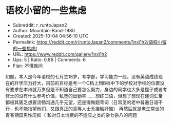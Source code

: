 # 语校小留的一些焦虑

- Subreddit: r_runtoJapan2
- Author: Mountain-Band-1980
- Created: 2025-10-04 04:56:10 UTC
- Permalink: https://reddit.com/r/runtoJapan2/comments/1nxl1h2/语校小留的一些焦虑/
- URL: https://www.reddit.com/gallery/1nxl1h2
- Ups: 5 | Ratio: 0.86 | Comments: 6
- Flair: 不懂就问


如题，本人是今年语校的七月生18岁，考学部，学习能力一般，没有英语成绩现在的升学压力好大，目前的目标是考一个C档上到B档中下的学校对学校的位置没有要求在本州就万岁但是不知道自己要怎么努力，身边的同学也大多是摆子或者考修士的没有什么参考价值，私塾的出勤率……
想练口语，但想了想现在连词汇量都极其匮乏想要流畅沟通几乎无望，还是得做题背词（日常见的老中普遍日语不行，也不能指望他们，又跟真正的高等人士无接触好恼）
再然后就是老生常谈的青春期国男性压抑（
和对日本消费的不适应之类的杂七杂八的问题

